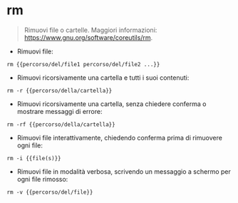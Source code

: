 # rm

> Rimuovi file o cartelle.
> Maggiori informazioni: <https://www.gnu.org/software/coreutils/rm>.

- Rimuovi file:

`rm {{percorso/del/file1 percorso/del/file2 ...}}`

- Rimuovi ricorsivamente una cartella e tutti i suoi contenuti:

`rm -r {{percorso/della/cartella}}`

- Rimuovi ricorsivamente una cartella, senza chiedere conferma o mostrare messaggi di errore:

`rm -rf {{percorso/della/cartella}}`

- Rimuovi file interattivamente, chiedendo conferma prima di rimuovere ogni file:

`rm -i {{file(s)}}`

- Rimuovi file in modalità verbosa, scrivendo un messaggio a schermo per ogni file rimosso:

`rm -v {{percorso/del/file}}`
